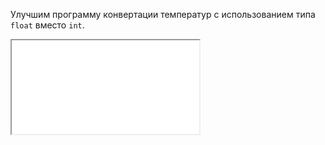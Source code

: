 Улучшим программу конвертации температур с использованием типа `float` вместо `int`.

<div class="ratio ratio-16x9">
  <iframe src="//player.vimeo.com/video/128853337?api=1&player_id=video1" id="video1" allowfullscreen="true"></iframe>
</div>
